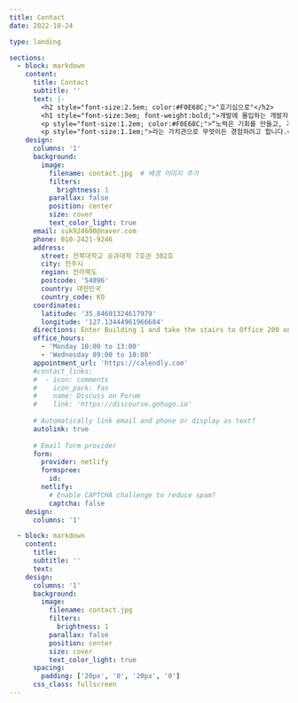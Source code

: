 ```yaml
---
title: Contact
date: 2022-10-24

type: landing

sections:
  - block: markdown
    content:
      title: Contact
      subtitle: ''
      text: |-
        <h2 style="font-size:2.5em; color:#F0E68C;">"호기심으로"</h2>
        <h1 style="font-size:3em; font-weight:bold;">개발에 몰입하는 개발자<br>유시온 입니다.</h1>
        <p style="font-size:1.2em; color:#F0E68C;">“노력은 기회를 만들고, 기회는 경험을 만들고, 경험은 지식을 만든다.”</p>
        <p style="font-size:1.1em;">라는 가치관으로 무엇이든 경험하려고 합니다.<br>꾸준한 노력 덕에 교내대회에서 수상하여 외부에서 다양한 부스 운영한 경험이 있습니다.</p>
    design:
      columns: '1'
      background:
        image: 
          filename: contact.jpg  # 배경 이미지 추가
          filters:
            brightness: 1
          parallax: false
          position: center
          size: cover
          text_color_light: true
      email: suk924600@naver.com
      phone: 010-2421-9246
      address:
        street: 전북대학교 공과대학 7호관 302호
        city: 전주시
        region: 전라북도
        postcode: '54896'
        country: 대한민국
        country_code: KO
      coordinates:
        latitude: '35.84601324617979'
        longitude: '127.13444961966684'
      directions: Enter Building 1 and take the stairs to Office 200 on Floor 2
      office_hours:
        - 'Monday 10:00 to 13:00'
        - 'Wednesday 09:00 to 10:00'
      appointment_url: 'https://calendly.com'
      #contact_links:
      #  - icon: comments
      #    icon_pack: fas
      #    name: Discuss on Forum
      #    link: 'https://discourse.gohugo.io'
    
      # Automatically link email and phone or display as text?
      autolink: true
    
      # Email form provider
      form:
        provider: netlify
        formspree:
          id:
        netlify:
          # Enable CAPTCHA challenge to reduce spam?
          captcha: false
    design:
      columns: '1'

  - block: markdown
    content:
      title:
      subtitle: ''
      text:
    design:
      columns: '1'
      background:
        image: 
          filename: contact.jpg
          filters:
            brightness: 1
          parallax: false
          position: center
          size: cover
          text_color_light: true
      spacing:
        padding: ['20px', '0', '20px', '0']
      css_class: fullscreen
---
```


